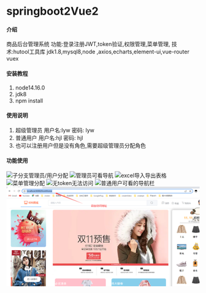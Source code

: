 # springboot2Vue2

#### 介绍
商品后台管理系统
功能:登录注册JWT,token验证,权限管理,菜单管理,
技术:hutool工具库 jdk1.8,mysql8,node ,axios,echarts,element-ui,vue-router vuex 


#### 安装教程

1.  node14.16.0
2.  jdk8
3.  npm install

#### 使用说明

1.  超级管理员 用户名:lyw 密码: lyw
2.  普通用户   用户名:hjl 密码: hjl
3.  也可以注册用户但是没有角色,需要超级管理员分配角色

#### 功能使用
![子分支管理员/用户分配](https://foruda.gitee.com/images/1667703317376268328/3c5e5bf1_10047731.png "屏幕截图")
![管理员可看导航](https://foruda.gitee.com/images/1667703387165195521/0618fc2b_10047731.png "屏幕截图")
![excel导入导出表格](https://foruda.gitee.com/images/1667703417457807073/d7766bc9_10047731.png "屏幕截图")
![菜单管理分配](https://foruda.gitee.com/images/1667703519587132123/70b9636c_10047731.png "屏幕截图")
![无token无法访问](https://foruda.gitee.com/images/1667703596213529050/ce4e0999_10047731.png "屏幕截图")
![普通用户可看的导航栏](https://foruda.gitee.com/images/1667703763491130464/fcdd8ac5_10047731.png "屏幕截图")
![前台访问地址](MDimg/image.png)

